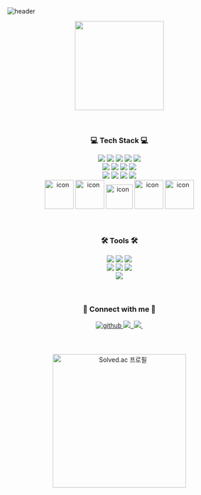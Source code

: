 
  <br><br>
![header](https://capsule-render.vercel.app/api?type=cylinder&color=ffffff&height=100&section=header&text=Welcome%20to%20g0yujin's%20Github&desc=&fontSize=35&descSize=30&fontColor=000000&fontAlignY=50&fontAlign=50&animation=fadeIn)

<div align="center">
  <img src="https://github.com/g0yujin/Baekjoon-Python/assets/136612437/3d312405-aa0c-4f5d-a982-2602f99fb840" width="200" height="200" />
</div>


<br/>
<br/>














### <div align=center>💻 Tech Stack 💻</div>
<div align=center>
	<img src="https://img.shields.io/badge/react-61DAFB?style=for-the-badge&logo=react&logoColor=black">
	<img  src="https://img.shields.io/badge/html5-E34F26?style=for-the-badge&logo=html5&logoColor=white">
	<img src="https://img.shields.io/badge/css-1572B6?style=for-the-badge&logo=css3&logoColor=white">
	<img src="https://img.shields.io/badge/javascript-F7DF1E?style=for-the-badge&logo=javascript&logoColor=black">  <img src="https://img.shields.io/badge/jquery-0769AD?style=for-the-badge&logo=jquery&logoColor=white">  <br>
	<img src="https://img.shields.io/badge/node.js-339933?style=for-the-badge&logo=Node.js&logoColor=white">  
	<img src="https://img.shields.io/badge/java-007396?style=for-the-badge&logo=java&logoColor=white">
	<img src="https://img.shields.io/badge/python-3776AB?style=for-the-badge&logo=python&logoColor=white">
	<img  src="https://img.shields.io/badge/bootstrap-7952B3?style=for-the-badge&logo=bootstrap&logoColor=white">
	<br>
	<img src="https://img.shields.io/badge/linux-FCC624?style=for-the-badge&logo=linux&logoColor=black">  <img src="https://img.shields.io/badge/amazonaws-232F3E?style=for-the-badge&logo=amazonaws&logoColor=white">
	<img src="https://img.shields.io/badge/mysql-4479A1?style=for-the-badge&logo=mysql&logoColor=white">
	<img  src="https://img.shields.io/badge/mongoDB-47A248?style=for-the-badge&logo=MongoDB&logoColor=white">
	
<div align=center>
<img src="https://techstack-generator.vercel.app/react-icon.svg" alt="icon" width="65" height="65" />
<img src="https://techstack-generator.vercel.app/docker-icon.svg" alt="icon" width="65" height="65" />
<img src="https://techstack-generator.vercel.app/python-icon.svg" alt="icon" width="60" height="55" />
<img src="https://techstack-generator.vercel.app/mysql-icon.svg" alt="icon" width="65" style="width: 65; height: 65; margin-right: 0px; margin-bottom: 0px;" />
<img src="https://techstack-generator.vercel.app/aws-icon.svg" alt="icon" width="65px" style="width: 65px; height: 65px;" />

</div>

  

<br/>  
<br/>  

### <div align=center>🛠 Tools 🛠 </div>

<div align=center>
	<img src="https://img.shields.io/badge/github-181717?style=for-the-badge&logo=github&logoColor=white">  
	<img src="https://img.shields.io/badge/git-F05032?style=for-the-badge&logo=git&logoColor=white">  
	<img src="https://img.shields.io/badge/Eclipse%20IDE-2C2255.svg?&style=for-the-badge&logo=Eclipse%20IDE&logoColor=white">
	<br>
	<img src="https://img.shields.io/badge/Visual%20Studio%20Code-007ACC.svg?&style=for-the-badge&logo=Visual%20Studio%20Code&logoColor=white">
	<img src="https://img.shields.io/badge/figma-F24E1E.svg?&style=for-the-badge&logo=pycharm&logoColor=white">
	<img src="https://img.shields.io/badge/pycharm-000000.svg?&style=for-the-badge&logo=pycharm&logoColor=white">
	<br>
	<img src="https://img.shields.io/badge/adobe illustrator-FF9A00.svg?&style=for-the-badge&logo=adobe illustrator&logoColor=white">
	
</div>
  

<br/>
<br/>  

### <div align=center>💌 Connect with me  💌</div>
<div align="center">
<a href="https://github.com/g0yujin" target="_blank">
<img src=https://img.shields.io/badge/github-%2324292e.svg?&style=for-the-badge&logo=github&logoColor=white alt=github style="margin-bottom: 5px;" />
</a>
<a href="mailto:dbwbsqhd016@gmail.com">
    <img src="https://img.shields.io/badge/dbwbsqhd016@gmail.com-D14836?style=for-the-badge&logo=gmail&logoColor=white"/>&nbsp
  </a>
<a href="https://velog.io/@g0yujin/posts">
    <img src="https://img.shields.io/badge/velog-20C997?style=for-the-badge&logo=velog&logoColor=white"/>&nbsp
  </a>

</div>  

<br/>  
<br/>  
<br/>
 <div align="center">
  <!-- 백준 Solved.ac 프로필 -->
  <a href="https://solved.ac/g0yujin"><img src="http://mazassumnida.wtf/api/v2/generate_badge?boj=g0yujin" alt="Solved.ac 프로필" width="300"></a>
</div>




<!---
g0yujin/g0yujin is a ✨ special ✨ repository because its `README.md` (this file) appears on your GitHub profile.
You can click the Preview link to take a look at your changes.
--->
